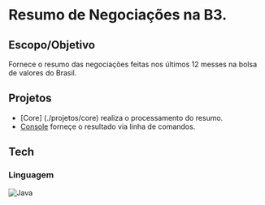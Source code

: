 # Resumo de Negociações na B3.

## Escopo/Objetivo

Fornece o resumo das negociações feitas nos últimos 12 messes na bolsa de valores do Brasil.

## Projetos
- [Core] (./projetos/core) realiza o processamento do resumo.
- [Console](./projetos/cid-console) forneçe o resultado via linha de comandos.

## Tech

### Linguagem

![Java](https://img.shields.io/badge/Java-ED8B00?style=for-the-badge&logo=java&logoColor=white)
